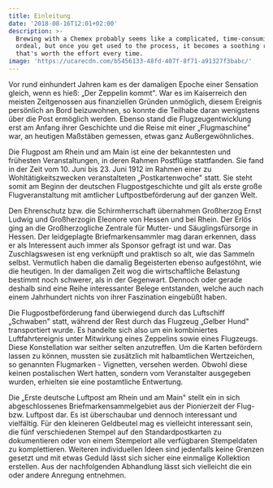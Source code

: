```yaml
---
title: Einleitung
date: '2018-08-16T12:01+02:00'
description: >-
  Brewing with a Chemex probably seems like a complicated, time-consuming
  ordeal, but once you get used to the process, it becomes a soothing ritual
  that's worth the effort every time.
image: 'https://ucarecdn.com/b5456133-48fd-407f-8f71-a91327f3babc/'
---
```

Vor rund einhundert Jahren kam es der damaligen Epoche einer Sensation gleich, wenn es hieß: „Der Zeppelin kommt". War es im Kaiserreich den meisten Zeitgenossen aus finanziellen Gründen unmöglich, diesem Ereignis persönlich an Bord beizuwohnen, so konnte die Teilhabe daran wenigstens über die Post ermöglich werden. Ebenso stand die Flugzeugentwicklung erst am Anfang ihrer Geschichte und die Reise mit einer „Flugmaschine" war, an heutigen Maßstäben gemessen, etwas ganz Außergewöhnliches. 

Die Flugpost am Rhein und am Main ist eine der bekanntesten und frühesten Veranstaltungen, in deren Rahmen Postflüge stattfanden. Sie fand in der Zeit vom 10. Juni bis 23. Juni 1912 im Rahmen einer zu Wohltätigkeitszwecken veranstalteten „Postkartenwoche" statt. Sie steht somit am Beginn der deutschen Flugpostgeschichte und gilt als erste große Flugveranstaltung mit amtlicher Luftpostbeförderung auf der ganzen Welt. 

Den Ehrenschutz bzw. die Schirmherrschaft übernahmen Großherzog Ernst Ludwig und Großherzogin Eleonore von Hessen und bei Rhein. Der Erlös ging an die Großherzogliche Zentrale für Mutter- und Säuglingsfürsorge in Hessen. Der leidgeplagte Briefmarkensammler mag daran erkennen, dass er als Interessent auch immer als Sponsor gefragt ist und war. Das Zuschlagswesen ist eng verknüpft und praktisch so alt, wie das Sammeln selbst. Vermutlich haben die damalig Begeisterten ebenso aufgestöhnt, wie die heutigen. In der damaligen Zeit wog die wirtschaftliche Belastung bestimmt noch schwerer, als in der Gegenwart. Dennoch oder gerade deshalb sind eine Reihe interessanter Belege entstanden, welche auch nach einem Jahrhundert nichts von ihrer Faszination eingebüßt haben.

Die Flugpostbeförderung fand überwiegend durch das Luftschiff „Schwaben" statt, während der Rest durch das Flugzeug „Gelber Hund" transportiert wurde. Es handelte sich also um ein kombiniertes Luftfahrtereignis unter Mitwirkung eines Zeppelins sowie eines Flugzeugs. Diese Konstellation war seither selten anzutreffen. Um die Karten befördern lassen zu können, mussten sie zusätzlich mit halbamtlichen Wertzeichen, so genannten Flugmarken - Vignetten, versehen werden. Obwohl diese keinen postalischen Wert hatten, sondern vom Veranstalter ausgegeben wurden, erhielten sie eine postamtliche Entwertung.

Die „Erste deutsche Luftpost am Rhein und am Main" stellt ein in sich abgeschlossenes Briefmarkensammelgebiet aus der Pionierzeit der Flug- bzw. Luftpost dar. Es ist überschaubar und dennoch interessant und vielfältig. Für den kleineren Geldbeutel mag es vielleicht interessant sein, die fünf verschiedenen Stempel auf den Standardpostkarten zu dokumentieren oder von einem Stempelort alle verfügbaren Stempeldaten zu komplettieren. Weiteren individuellen Ideen sind jedenfalls keine Grenzen gesetzt und mit etwas Geduld lässt sich sicher eine einmalige Kollektion erstellen. Aus der nachfolgenden Abhandlung lässt sich vielleicht die ein oder andere Anregung entnehmen.
